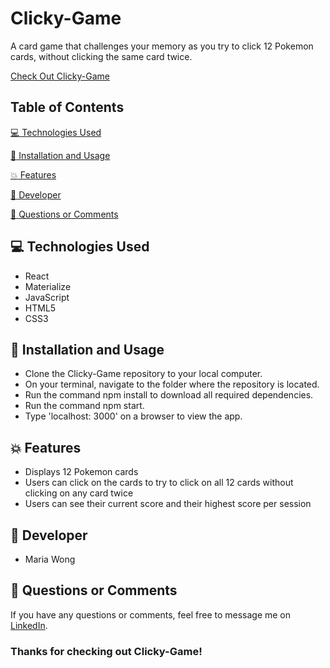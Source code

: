 # Clicky-Game

A card game that challenges your memory as you try to click 12 Pokemon cards, without clicking the same card twice.

[Check Out Clicky-Game](https://mwong770.github.io/Clicky-Game/)


## Table of Contents

[:computer:  Technologies Used](#technologies-used)

[:dvd:  Installation and Usage](#installation)

[:boom:  Features](#features)

[:bust_in_silhouette:  Developer](#developer)

[:email:  Questions or Comments](#questions-or-comments)


## <a name="technologies-used"></a> :computer: Technologies Used

* React
* Materialize
* JavaScript
* HTML5
* CSS3


## <a name="installation"></a> :dvd: Installation and Usage

* Clone the Clicky-Game repository to your local computer.
* On your terminal, navigate to the folder where the repository is located.
* Run the command npm install to download all required dependencies.
* Run the command npm start.
* Type 'localhost: 3000' on a browser to view the app.


## <a name="features"></a> :boom: Features

* Displays 12 Pokemon cards
* Users can click on the cards to try to click on all 12 cards without clicking on any card twice
* Users can see their current score and their highest score per session


## <a name="developer"></a> :bust_in_silhouette: Developer

* Maria Wong


## <a name="questions-or-comments"></a> :email: Questions or Comments

If you have any questions or comments, feel free to message me on [LinkedIn](https://www.linkedin.com/in/maria-wong/).

 ### Thanks for checking out Clicky-Game!
